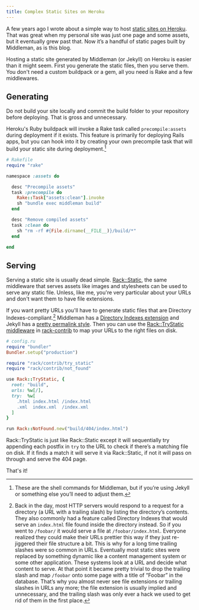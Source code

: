 ```yaml
---
title: Complex Static Sites on Heroku
---
```


A few years ago I wrote about a simple way to host [static sites on Heroku][static sites]. That was great when my personal site was just one page and some assets, but it eventually grew past that. Now it’s a handful of static pages built by Middleman, as is this blog.

Hosting a static site generated by Middleman (or Jekyll) on Heroku is easier than it might seem. First you generate the static files, then you serve them. You don't need a custom buildpack or a gem, all you need is Rake and a few middlewares.

## Generating

Do not build your site locally and commit the build folder to your repository before deploying. That is gross and unnecessary.

Heroku's Ruby buildpack will invoke a Rake task called `precompile:assets` during deployment if it exists. This feature is primarily for deploying Rails apps, but you can hook into it by creating your own precompile task that will build your static site during deployment.[^1]

```ruby
# Rakefile
require "rake"

namespace :assets do

  desc "Precompile assets"
  task :precompile do
    Rake::Task["assets:clean"].invoke
    sh "bundle exec middleman build"
  end

  desc "Remove compiled assets"
  task :clean do
    sh "rm -rf #{File.dirname(__FILE__)}/build/*"
  end

end
```

## Serving

Serving a static site is usually dead simple. [Rack::Static][rack-static], the same middleware that serves assets like images and stylesheets can be used to serve any static file. Unless, like me, you're very particular about your URLs and don't want them to have file extensions.

If you want pretty URLs you'll have to generate static files that are Directory Indexes-compliant.[^2] Middleman has a [Directory Indexes extension][middleman directory indexes] and Jekyll has a [pretty permalink style][jekyll pretty permalink style]. Then you can use the [Rack::TryStatic middleware][rack-trystatic] in [rack-contrib][rack-contrib] to map your URLs to the right files on disk.

```ruby
# config.ru
require "bundler"
Bundler.setup("production")

require "rack/contrib/try_static"
require "rack/contrib/not_found"

use Rack::TryStatic, {
  root: "build",
  urls: %w[/],
  try:  %w[
    .html index.html /index.html
    .xml  index.xml  /index.xml
  ]
}

run Rack::NotFound.new("build/404/index.html")
```

Rack::TryStatic is just like Rack::Static except it will sequentially try appending each postfix in `try` to the URL to check if there’s a matching file on disk. If it finds a match it will serve it via Rack::Static, if not it will pass on through and serve the 404 page.

That's it!

[^1]: These are the shell commands for Middleman, but if you’re using Jekyll or something else you’ll need to adjust them.
[^2]: Back in the day, most HTTP servers would respond to a request for a directory (a URL with a trailing slash) by listing the directory’s contents. They also commonly had a feature called Directory Indexes that would serve an `index.html` file found inside the directory instead. So if you went to `/foobar/` it would serve a file at `/foobar/index.html`. Everyone realized they could make their URLs prettier this way if they just re-jiggered their file structure a bit. This is why for a long time trailing slashes were so common in URLs. Eventually most static sites were replaced by something dynamic like a content management system or some other application. These systems look at a URL and decide what content to serve. At that point it became pretty trivial to drop the trailing slash and map `/foobar` onto some page with a title of “Foobar” in the database. That’s why you almost never see file extensions or trailing slashes in URLs any more; the file extension is usually implied and unnecessary, and the trailing slash was only ever a hack we used to get rid of them in the first place.

[static sites]: http://anti-pattern.com/static-sites-on-heroku
[middleman]: https://middlemanapp.com
[rack-static]: https://github.com/rack/rack/blob/master/lib/rack/static.rb
[middleman directory indexes]: https://middlemanapp.com/advanced/pretty_urls/
[jekyll pretty permalink style]: http://jekyllrb.com/docs/permalinks/#built-in-permalink-styles
[rack-trystatic]: https://github.com/rack/rack-contrib/blob/master/lib/rack/contrib/try_static.rb
[rack-contrib]: https://github.com/rack/rack-contrib
